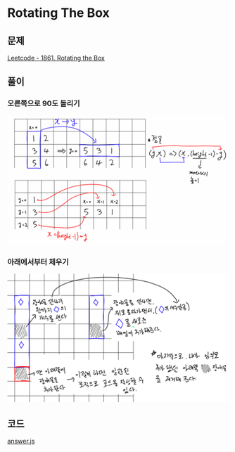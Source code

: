 # Rotating The Box
## 문제
[Leetcode - 1861. Rotating the Box](https://leetcode.com/problems/rotating-the-box/)

## 풀이
### 오른쪽으로 90도 돌리기
![설명-1](./images/rotate-matrix-1.png)

### 아래에서부터 체우기
![설명-2](./images/rotate-matrix-2.png)


## 코드
[answer.js](./answer.js)